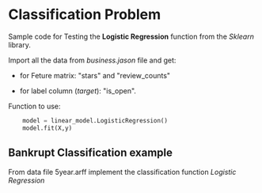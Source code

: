 # Classification Problem 

Sample code for Testing the **Logistic Regression** function from the *Sklearn* library.

Import all the data from *business.jason* file and get: 

- for Feture matrix:  "stars" and "review_counts" 

- for label column (*target*): "is_open". 

Function to use: 

```python
    model = linear_model.LogisticRegression()
    model.fit(X,y)
```

## Bankrupt Classification example

From data file 5year.arff implement the classification function *Logistic Regression*

